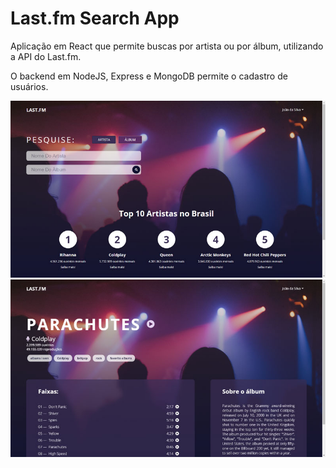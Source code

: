 # Last.fm Search App

Aplicação em React que permite buscas por artista ou por álbum, utilizando a API do Last.fm.

O backend em NodeJS, Express e MongoDB permite o cadastro de usuários.


![Home page](./readme-assets/landing-page.jpg)
![Álbum page](./readme-assets/album-page.jpg)
